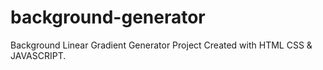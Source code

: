 # background-generator
Background Linear Gradient Generator Project Created with HTML CSS & JAVASCRIPT.
